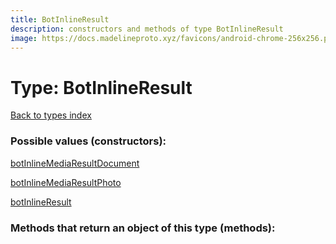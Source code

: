 ```yaml
---
title: BotInlineResult
description: constructors and methods of type BotInlineResult
image: https://docs.madelineproto.xyz/favicons/android-chrome-256x256.png
---
```

# Type: BotInlineResult  
[Back to types index](index.md)



### Possible values (constructors):

[botInlineMediaResultDocument](../constructors/botInlineMediaResultDocument.md)  

[botInlineMediaResultPhoto](../constructors/botInlineMediaResultPhoto.md)  

[botInlineResult](../constructors/botInlineResult.md)  



### Methods that return an object of this type (methods):



